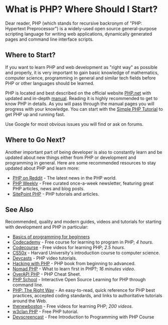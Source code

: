 # What is PHP? Where Should I Start?

Dear reader, PHP (which stands for recursive backronym of "PHP: Hypertext
Preprocessor") is a widely-used open source general-purpose scripting language
for writing web applications, dynamically generated pages and command line
interface scripts.

## Where to Start?

If you want to learn PHP and web development as "right way" as possible and
properly, it is very important to gain basic knowledge of mathematics, computer
science, programming in general and similar tech fields before PHP or other
languages should be learned.

PHP is located and best described on the official website [PHP.net](http://php.net)
with updated and in-depth [manual](http://php.net/manual). Reading it is highly
recommended to get to know PHP in details. As you will pass through the manual
pages you will progress with your knowledge. You can start with the
[Simple PHP Tutorial](http://php.net/manual/en/tutorial.php) to get PHP up and
running fast.

Use Google for most obvious issues you will find or ask on forums.

## Where to Go Next?

Another important part of being developer is also to constantly learn and be
updated about new things either from PHP or development and programming in general.
Here are some recommended resources to stay updated about PHP and learn more:

* [PHP on Reddit](https://www.reddit.com/r/PHP) - The latest news in the PHP world.
* [PHP Weekly](http://phpweekly.com) - Free curated once-a-week newsletter,
  featuring great PHP articles, news and blog posts.
* [SitePoint PHP](http://www.sitepoint.com/php/) - PHP tutorials and articles.

## See Also

Recommended, quality and modern guides, videos and tutorials for starting with
development and PHP in particular:

* [Basics of programming for beginners](http://avinashseth.com/basics-programming-for-beginners/)
* [Codecademy](http://www.codecademy.com/tracks/php) - Free course for learning
  to program in PHP; *4 hours*.
* [Codecourse](https://www.youtube.com/watch?v=QRmmISj6Rrw&list=PLfdtiltiRHWFD41D_LDomY1Fb-O9MtFqq) - Free
  videos for learning PHP; *2.5 hours*.
* [CS50x](https://www.edx.org/course/introduction-computer-science-harvardx-cs50x) - Harvard
  University's introduction course to computer science.
* [Devcasts](https://www.devcasts.io/tag/php/) - PHP video tutorials.
* [Hacking with PHP](http://www.hackingwithphp.com/) - PHP book from beginning to advanced.
* [Nomad PHP](https://www.youtube.com/watch?v=LpDSq7K_sUg) - What to learn first
  in PHP?; *16 minutes video*.
* [OverAPI PHP](http://overapi.com/php) - PHP Cheat Sheet.
* [PHP School](http://phpschool.io) - Interactive Open Source Learning for PHP
  through command line.
* [PHP: The Right Way](http://phptherightway.com) - An easy-to-read, quick reference
  for PHP best practices, accepted coding standards, and links to authoritative
  tutorials around the Web.
* [thenewboston](https://www.thenewboston.com/videos.php?cat=11) - Free videos
  for learning PHP; *200 videos*.
* [w3clan PHP](https://php.w3clan.com) - Free PHP tutorial.
* [Devscreencast](https://devscreencast.com/courses/introduction-to-programming-with-php) - Free Introduction to Programming with PHP Course
